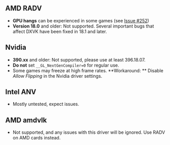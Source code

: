 ## AMD RADV
- **GPU hangs** can be experienced in some games (see [Issue #252](https://github.com/doitsujin/dxvk/issues/252))
- **Version 18.0** and older: Not supported. Several important bugs that affect DXVK have been fixed in 18.1 and later.

## Nvidia
- **390.xx** and older: Not supported, please use at least 396.18.07.
- **Do not** set `__GL_NextGenCompiler=0` for regular use.
- Some games may freeze at high frame rates. **Workaround: ** Disable *Allow Flipping* in the Nvidia driver settings.

## Intel ANV
- Mostly untested, expect issues.

## AMD amdvlk
- Not supported, and any issues with this driver will be ignored. Use RADV on AMD cards instead.